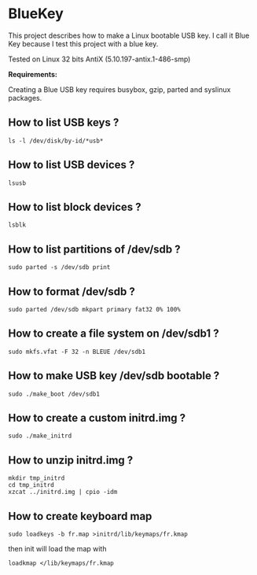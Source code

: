 # BlueKey
This project describes how to make a Linux bootable USB key. I call it Blue Key because I test this project with a blue key.

Tested on Linux 32 bits AntiX (5.10.197-antix.1-486-smp)


**Requirements:**

Creating a Blue USB key requires busybox, gzip, parted and syslinux packages.


## How to list USB keys ?

`ls -l /dev/disk/by-id/*usb*`

## How to list USB devices ?

`lsusb`

## How to list block devices ?

`lsblk`

## How to list partitions of /dev/sdb ?

`sudo parted -s /dev/sdb print`

## How to format /dev/sdb ?

`sudo parted /dev/sdb mkpart primary fat32 0% 100%`

## How to create a file system on /dev/sdb1 ?

`sudo mkfs.vfat -F 32 -n BLEUE /dev/sdb1`

## How to make USB key /dev/sdb bootable ?

`sudo ./make_boot /dev/sdb1`

## How to create a custom initrd.img ?

`sudo ./make_initrd`

## How to unzip initrd.img ?

```
mkdir tmp_initrd
cd tmp_initrd
xzcat ../initrd.img | cpio -idm
```

## How to create keyboard map
```
sudo loadkeys -b fr.map >initrd/lib/keymaps/fr.kmap
```
then init will load the map with
```
loadkmap </lib/keymaps/fr.kmap
```

